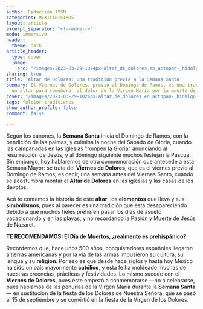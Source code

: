 ```yaml
---
author: Redacción TYSM
categories: MEXICANISIMOS
layout: article
excerpt_separator: "<!--more-->"
mode: immersive
header:
  theme: dark
article_header:
  type: cover
  image:
    src: "/images/2023-03-29-1024px-altar_de_dolores_en_actopan-_hidalgo-_mexico_-2018-_02.jpg"
sharing: true
title: 'Altar de Dolores: una tradición previa a la Semana Santa'
summary: El Viernes de Dolores, previo al Domingo de Ramos, es una tradición montar
  un altar para rememorar el dolor de la Virgen María por la muerte de su hijo…
cover: "/images/2023-03-29-1024px-altar_de_dolores_en_actopan-_hidalgo-_mexico_-2018-_02.jpg"
tags: folclor tradiciones
show_author_profile: false
comment: false

---
```

Según los cánones, la **Semana Santa** inicia el Domingo de Ramos, con la bendición de las palmas, y culmina la noche del Sábado de Gloria, cuando las campanadas en las iglesias "rompen la Gloria" anunciando al resurrección de Jesús, y al domingo siguiente muchos festejan la Pascua. Sin embargo, hoy hablaremos de otra conmemoración que antecede a esta Semana Mayor: se trata del **Viernes de Dolores**, que es el viernes previo al Domingo de Ramos; es decir, una semana antes del Viernes Santo, cuando se acostumbra montar el **Altar de Dolores** en las iglesias y las casas de los devotos.

Acá te contamos la historia de este **altar**, los **elementos** que lleva y sus **simbolismos**, pues al parecer es una tradición que está desapareciendo debido a que muchos fieles prefieren pasar los días de asueto vacacionando y en las playas, y no recordando la Pasión y Muerte de Jesús de Nazaret.

**TE RECOMENDAMOS: El Día de Muertos, ¿realmente es prehispánico?**

Recordemos que, hace unos 500 años, conquistadores españoles llegaron a tierras americanas y por la vía de las armas impusieron su cultura, su lengua y su **religión**. Por eso es que desde hace siglos y hasta hoy México ha sido un país mayormente **católico**, y esta fe ha moldeado muchas de nuestras creencias, prácticas y festividades. Lo mismo sucede con el **Viernes de Dolores**, pues éste empezó a conmemorarse —no a celebrarse, pues hablamos de las penurias de la Virgen María durante la **Semana Santa**— en sustitución de la fiesta de los Dolores de Nuestra Señora, que se pasó al 15 de septiembre y se convirtió en la fiesta de la Virgen de los Dolores.